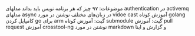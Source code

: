 موضوعات:
۹۷ چیز که هر برنامه نویس باید بداند
مدلهای authentication در activemq
مدلهای async در زبان‌های مختلف
نوشتن در مورد vidoe cast
آموزش کوتاه golang
کامپایل کردن go برای arm
گیت: آموزش کوتاه submodule
گیت: آموزش pull request
آموزش crosstool-ng
نوشتن در مورد markdown و گزارش و اینا

